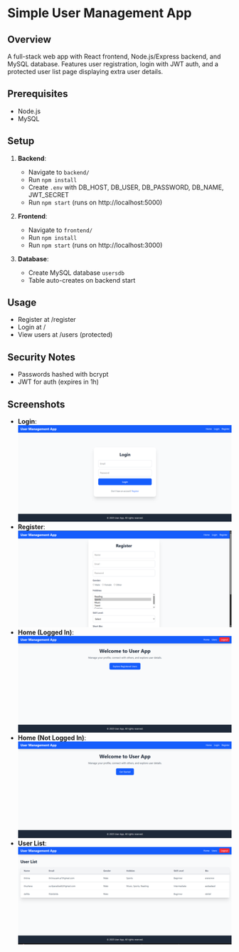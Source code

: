 # Simple User Management App

## Overview
A full-stack web app with React frontend, Node.js/Express backend, and MySQL database. Features user registration, login with JWT auth, and a protected user list page displaying extra user details.

## Prerequisites
- Node.js
- MySQL

## Setup
1. **Backend**:
   - Navigate to `backend/`
   - Run `npm install`
   - Create `.env` with DB_HOST, DB_USER, DB_PASSWORD, DB_NAME, JWT_SECRET
   - Run `npm start` (runs on http://localhost:5000)

2. **Frontend**:
   - Navigate to `frontend/`
   - Run `npm install`
   - Run `npm start` (runs on http://localhost:3000)

3. **Database**:
   - Create MySQL database `usersdb`
   - Table auto-creates on backend start

## Usage
- Register at /register
- Login at /
- View users at /users (protected)

## Security Notes
- Passwords hashed with bcrypt
- JWT for auth (expires in 1h)

## Screenshots
- **Login**:  
  ![Login Page](screenshots/login.png)
- **Register**:  
  ![Register Page](screenshots/register.png)
- **Home (Logged In)**:  
  ![Home Page Logged In](screenshots/home2.png)
- **Home (Not Logged In)**:  
  ![Home Page Not Logged In](screenshots/home1.png)
- **User List**:  
  ![User List Page](screenshots/userList.png)